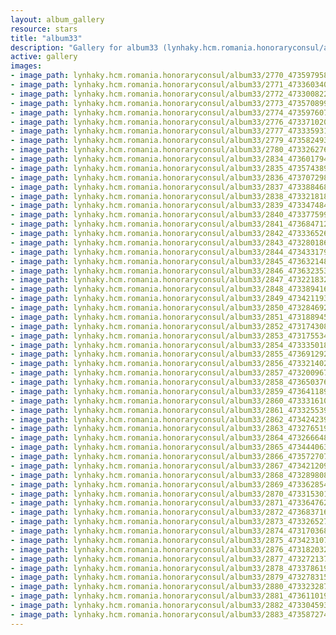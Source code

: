 ```yaml
---
layout: album_gallery
resource: stars
title: "album33"
description: "Gallery for album33 (lynhaky.hcm.romania.honoraryconsul/album33)"
active: gallery
images:
- image_path: lynhaky.hcm.romania.honoraryconsul/album33/2770_473597958_1145145176969441_1931460638470578688_n.jpg
- image_path: lynhaky.hcm.romania.honoraryconsul/album33/2771_473360340_1145145230302769_3203067349706111678_n.jpg
- image_path: lynhaky.hcm.romania.honoraryconsul/album33/2772_473300822_1145145180302774_1348300354912191425_n.jpg
- image_path: lynhaky.hcm.romania.honoraryconsul/album33/2773_473570899_1145145623636063_8997420830870778011_n.jpg
- image_path: lynhaky.hcm.romania.honoraryconsul/album33/2774_473597607_1145145450302747_5184460500848608692_n.jpg
- image_path: lynhaky.hcm.romania.honoraryconsul/album33/2776_473371020_1145144403636185_6749818560828452815_n.jpg
- image_path: lynhaky.hcm.romania.honoraryconsul/album33/2777_473335931_1145144223636203_9141587179206431065_n.jpg
- image_path: lynhaky.hcm.romania.honoraryconsul/album33/2779_473582493_1145139216970037_4196503128400262034_n.jpg
- image_path: lynhaky.hcm.romania.honoraryconsul/album33/2780_473326276_1144626920354600_4070392814681683092_n.jpg
- image_path: lynhaky.hcm.romania.honoraryconsul/album33/2834_473601794_1144623620354930_5972771365950144949_n.jpg
- image_path: lynhaky.hcm.romania.honoraryconsul/album33/2835_473574389_1144623657021593_6172841538053670090_n.jpg
- image_path: lynhaky.hcm.romania.honoraryconsul/album33/2836_473707298_1144623647021594_5726154910789411769_n.jpg
- image_path: lynhaky.hcm.romania.honoraryconsul/album33/2837_473388468_1144623687021590_115347828847031276_n.jpg
- image_path: lynhaky.hcm.romania.honoraryconsul/album33/2838_473321818_1144623663688259_3655623767211367133_n.jpg
- image_path: lynhaky.hcm.romania.honoraryconsul/album33/2839_473347484_1144622237021735_9170344710168666303_n.jpg
- image_path: lynhaky.hcm.romania.honoraryconsul/album33/2840_473377599_1144622523688373_2061133784113530029_n.jpg
- image_path: lynhaky.hcm.romania.honoraryconsul/album33/2841_473684712_1144622373688388_3689317757326422502_n.jpg
- image_path: lynhaky.hcm.romania.honoraryconsul/album33/2842_473336526_1144622490355043_2432798265861008255_n.jpg
- image_path: lynhaky.hcm.romania.honoraryconsul/album33/2843_473280186_1144622303688395_9087367785462201462_n.jpg
- image_path: lynhaky.hcm.romania.honoraryconsul/album33/2844_473433179_1144622520355040_9179214943460546096_n.jpg
- image_path: lynhaky.hcm.romania.honoraryconsul/album33/2845_473632148_1144622163688409_4659088650807565255_n.jpg
- image_path: lynhaky.hcm.romania.honoraryconsul/album33/2846_473632353_1144622360355056_5541848547097036712_n.jpg
- image_path: lynhaky.hcm.romania.honoraryconsul/album33/2847_473221832_1144622137021745_4026236269782265015_n.jpg
- image_path: lynhaky.hcm.romania.honoraryconsul/album33/2848_473389416_1144621470355145_6912415825376197738_n.jpg
- image_path: lynhaky.hcm.romania.honoraryconsul/album33/2849_473421193_1144621433688482_6477825443314657937_n.jpg
- image_path: lynhaky.hcm.romania.honoraryconsul/album33/2850_473284692_1144621450355147_6202926611977471171_n.jpg
- image_path: lynhaky.hcm.romania.honoraryconsul/album33/2851_473188945_1144621457021813_9073370758238835953_n.jpg
- image_path: lynhaky.hcm.romania.honoraryconsul/album33/2852_473174308_1144621460355146_24070809967219053_n.jpg
- image_path: lynhaky.hcm.romania.honoraryconsul/album33/2853_473175534_1144621493688476_7156799554542454596_n.jpg
- image_path: lynhaky.hcm.romania.honoraryconsul/album33/2854_473335018_1144621453688480_8180286286510523555_n.jpg
- image_path: lynhaky.hcm.romania.honoraryconsul/album33/2855_473691292_1144621487021810_5622403043298494245_n.jpg
- image_path: lynhaky.hcm.romania.honoraryconsul/album33/2856_473321402_1144621070355185_6558685273483855545_n.jpg
- image_path: lynhaky.hcm.romania.honoraryconsul/album33/2857_473200967_1144621077021851_9027687030125620547_n.jpg
- image_path: lynhaky.hcm.romania.honoraryconsul/album33/2858_473650376_1144621067021852_4486719696851520353_n.jpg
- image_path: lynhaky.hcm.romania.honoraryconsul/album33/2859_473641189_1144621083688517_1913352117851958090_n.jpg
- image_path: lynhaky.hcm.romania.honoraryconsul/album33/2860_473331610_1144621317021827_1315314147505700175_n.jpg
- image_path: lynhaky.hcm.romania.honoraryconsul/album33/2861_473325539_1144621073688518_56323455534304986_n.jpg
- image_path: lynhaky.hcm.romania.honoraryconsul/album33/2862_473424239_1144621080355184_8407038365796720666_n.jpg
- image_path: lynhaky.hcm.romania.honoraryconsul/album33/2863_473276519_1144621090355183_2513987888929542570_n.jpg
- image_path: lynhaky.hcm.romania.honoraryconsul/album33/2864_473266648_1144621093688516_7480435810175148419_n.jpg
- image_path: lynhaky.hcm.romania.honoraryconsul/album33/2865_473444063_1144621343688491_3213336581769150316_n.jpg
- image_path: lynhaky.hcm.romania.honoraryconsul/album33/2866_473572707_1144621373688488_3233923694415427594_n.jpg
- image_path: lynhaky.hcm.romania.honoraryconsul/album33/2867_473421209_1144621097021849_2162093466946511698_n.jpg
- image_path: lynhaky.hcm.romania.honoraryconsul/album33/2868_473289808_1144621297021829_1188742769809076112_n.jpg
- image_path: lynhaky.hcm.romania.honoraryconsul/album33/2869_473362854_1144621393688486_3780537299738813239_n.jpg
- image_path: lynhaky.hcm.romania.honoraryconsul/album33/2870_473315301_1144621410355151_2518366760581571278_n.jpg
- image_path: lynhaky.hcm.romania.honoraryconsul/album33/2871_473364762_1144621087021850_3612077369156355182_n.jpg
- image_path: lynhaky.hcm.romania.honoraryconsul/album33/2872_473683716_1144621337021825_7586454496926508981_n.jpg
- image_path: lynhaky.hcm.romania.honoraryconsul/album33/2873_473326527_1144621490355143_7137603975688383077_n.jpg
- image_path: lynhaky.hcm.romania.honoraryconsul/album33/2874_473170368_1144621167021842_5225399010742699237_n.jpg
- image_path: lynhaky.hcm.romania.honoraryconsul/album33/2875_473423107_1144621333688492_3913715732836824338_n.jpg
- image_path: lynhaky.hcm.romania.honoraryconsul/album33/2876_473182032_1144621177021841_546730880749670897_n.jpg
- image_path: lynhaky.hcm.romania.honoraryconsul/album33/2877_473272137_1144621163688509_5249004598359959649_n.jpg
- image_path: lynhaky.hcm.romania.honoraryconsul/album33/2878_473378619_1144621370355155_9218227056489418971_n.jpg
- image_path: lynhaky.hcm.romania.honoraryconsul/album33/2879_473278315_1144621303688495_5640934561960357083_n.jpg
- image_path: lynhaky.hcm.romania.honoraryconsul/album33/2880_473323287_1144621150355177_62498841695414220_n.jpg
- image_path: lynhaky.hcm.romania.honoraryconsul/album33/2881_473611019_1144621320355160_2148650080937542148_n.jpg
- image_path: lynhaky.hcm.romania.honoraryconsul/album33/2882_473304593_1144621120355180_312269915619909790_n.jpg
- image_path: lynhaky.hcm.romania.honoraryconsul/album33/2883_473587274_1144621283688497_2762712624708600319_n.jpg
---
```

